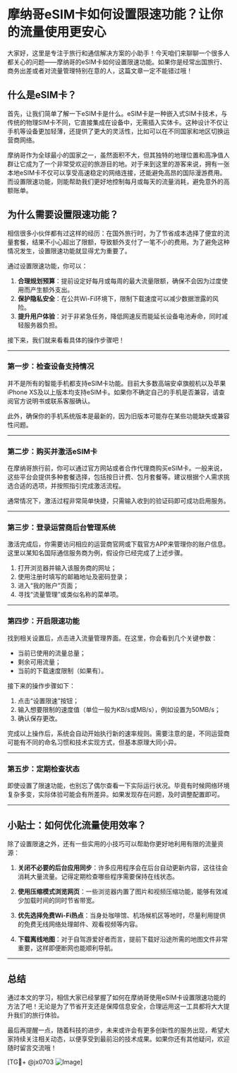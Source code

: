 # 摩纳哥eSIM卡如何设置限速功能？让你的流量使用更安心

大家好，这里是专注于旅行和通信解决方案的小助手！今天咱们来聊聊一个很多人都关心的问题——摩纳哥的eSIM卡如何设置限速功能。如果你是经常出国旅行、商务出差或者对流量管理特别在意的人，这篇文章一定不能错过哦！

## 什么是eSIM卡？

首先，让我们简单了解一下eSIM卡是什么。eSIM卡是一种嵌入式SIM卡技术，与传统的物理SIM卡不同，它直接集成在设备中，无需插入实体卡。这种设计不仅让手机等设备更加轻薄，还提供了更大的灵活性，比如可以在不同国家和地区切换运营商网络。

摩纳哥作为全球最小的国家之一，虽然面积不大，但其独特的地理位置和高净值人群让它成为了一个非常受欢迎的旅游目的地。对于来到这里的游客来说，拥有一张本地eSIM卡不仅可以享受高速稳定的网络连接，还能避免高昂的国际漫游费用。而设置限速功能，则能帮助我们更好地控制每月或每天的流量消耗，避免意外的高额账单。

## 为什么需要设置限速功能？

相信很多小伙伴都有过这样的经历：在国外旅行时，为了节省成本选择了便宜的流量套餐，结果不小心超出了限额，导致额外支付了一笔不小的费用。为了避免这种情况发生，设置限速功能就显得尤为重要了。

通过设置限速功能，你可以：

1. **合理规划预算**：提前设定好每月或每周的最大流量限额，确保不会因为过度使用而产生额外支出。
2. **保护隐私安全**：在公共Wi-Fi环境下，限制下载速度可以减少数据泄露的风险。
3. **提升用户体验**：对于非紧急任务，降低网速反而能延长设备电池寿命，同时减轻服务器负担。

接下来，我们就来看看具体的操作步骤吧！

---

### 第一步：检查设备支持情况

并不是所有的智能手机都支持eSIM卡功能。目前大多数高端安卓旗舰机以及苹果iPhone XS及以上版本均支持eSIM卡。如果你不确定自己的手机是否兼容，请查阅官方说明书或联系客服确认。

此外，确保你的手机系统版本是最新的，因为旧版本可能存在某些功能缺失或兼容性问题。

---

### 第二步：购买并激活eSIM卡

在摩纳哥旅行前，你可以通过官方网站或者合作代理商购买eSIM卡。一般来说，这些平台会提供多种套餐选择，包括按日计费、包月套餐等。建议根据个人需求挑选合适的选项，并按照指引完成激活流程。

通常情况下，激活过程非常简单快捷，只需输入收到的验证码即可成功启用服务。

---

### 第三步：登录运营商后台管理系统

激活完成后，你需要访问相应的运营商官网或下载官方APP来管理你的账户信息。这里以某知名国际通信服务商为例，假设你已经完成了上述步骤。

1. 打开浏览器并输入该服务商的网址；
2. 使用注册时填写的邮箱地址及密码登录；
3. 进入“我的账户”页面；
4. 寻找“流量管理”或类似名称的菜单项。

---

### 第四步：开启限速功能

找到相关设置后，点击进入流量管理界面。在这里，你会看到几个关键参数：

- 当前已使用的流量总量；
- 剩余可用流量；
- 当前的下载速度限制（如果有）。

接下来的操作步骤如下：

1. 点击“设置限速”按钮；
2. 输入想要限制的速度值（单位一般为KB/s或MB/s），例如设置为50MB/s；
3. 确认保存更改。

完成以上操作后，系统会自动开始执行新的速率规则。需要注意的是，不同运营商可能有不同的命名习惯和技术实现方式，但基本原理大同小异。

---

### 第五步：定期检查状态

即使设置了限速功能，也别忘了偶尔查看一下实际运行状况。毕竟有时候网络环境复杂多变，实际体验可能会有所差异。如果发现存在问题，及时调整配置即可。

---

## 小贴士：如何优化流量使用效率？

除了设置限速之外，还有一些实用的小技巧可以帮助你更好地利用有限的流量资源：

1. **关闭不必要的后台应用同步**：许多应用程序会在后台自动更新内容，这往往会消耗大量流量。记得定期检查哪些程序需要保持在线状态。
   
2. **使用压缩模式浏览网页**：一些浏览器内置了图片和视频压缩功能，能够有效减少加载时间的同时节省带宽。

3. **优先选择免费Wi-Fi热点**：当身处咖啡馆、机场候机区等地时，尽量利用提供的免费无线网络处理邮件、观看视频等内容。

4. **下载离线地图**：对于自驾游爱好者而言，提前下载好沿途所需的地图文件非常重要，这样即便断网也能顺利导航。

---

## 总结

通过本文的学习，相信大家已经掌握了如何在摩纳哥使用eSIM卡设置限速功能的方法了吧！无论是为了节省开支还是保障信息安全，合理运用这一工具都将大大提升我们的旅行体验。

最后再提醒一点，随着科技的进步，未来或许会有更多创新性的服务出现，希望大家持续关注相关动态，以便享受到最前沿的技术成果。如果你还有其他疑问，欢迎随时留言交流哦！

[TG💪+ @jx0703 ![Image](https://github.com/user-attachments/assets/dbca1d08-cadb-493c-b0ec-ad6f7a83f270)]